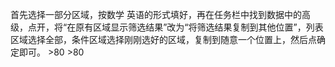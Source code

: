 首先选择一部分区域，按数学    英语的形式填好，再在任务栏中找到数据中的高级，点开，将“在原有区域显示筛选结果”改为“将筛选结果复制到其他位置”，列表区域选择全部，条件区域选择刚刚选好的区域，复制到随意一个位置上，然后点确定即可。
                       >80
                               >80
